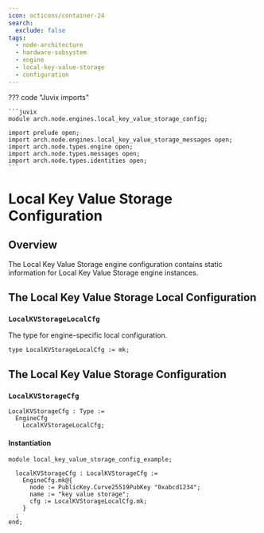```yaml
---
icon: octicons/container-24
search:
  exclude: false
tags:
  - node-architecture
  - hardware-subsystem
  - engine
  - local-key-value-storage
  - configuration
---
```


??? code "Juvix imports"

    ```juvix
    module arch.node.engines.local_key_value_storage_config;

    import prelude open;
    import arch.node.engines.local_key_value_storage_messages open;
    import arch.node.types.engine open;
    import arch.node.types.messages open;
    import arch.node.types.identities open;
    ```

# Local Key Value Storage Configuration

## Overview

The Local Key Value Storage engine configuration contains static information for Local Key Value Storage engine instances.

## The Local Key Value Storage Local Configuration

### `LocalKVStorageLocalCfg`

The type for engine-specific local configuration.

<!-- --8<-- [start:LocalKVStorageLocalCfg] -->
```juvix
type LocalKVStorageLocalCfg := mk;
```
<!-- --8<-- [end:LocalKVStorageLocalCfg] -->

## The Local Key Value Storage Configuration

### `LocalKVStorageCfg`

<!-- --8<-- [start:LocalKVStorageCfg] -->
```juvix
LocalKVStorageCfg : Type :=
  EngineCfg
    LocalKVStorageLocalCfg;
```
<!-- --8<-- [end:LocalKVStorageCfg] -->

#### Instantiation

<!-- --8<-- [start:localKVStorageCfg] -->
```juvix extract-module-statements
module local_key_value_storage_config_example;

  localKVStorageCfg : LocalKVStorageCfg :=
    EngineCfg.mk@{
      node := PublicKey.Curve25519PubKey "0xabcd1234";
      name := "key value storage";
      cfg := LocalKVStorageLocalCfg.mk;
    }
  ;
end;
```
<!-- --8<-- [end:localKVStorageCfg] -->

